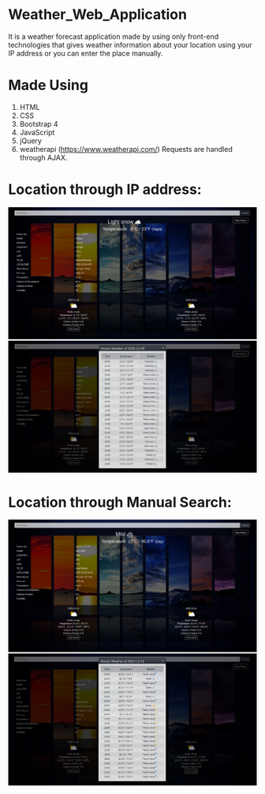 # Weather_Web_Application
It is a weather forecast application made by using only front-end technologies that gives weather information about your location using your IP address or you can enter the place manually.

# Made Using
1. HTML
2. CSS
3. Bootstrap 4
4. JavaScript
5. jQuery
6. weatherapi (https://www.weatherapi.com/)
Requests are handled through AJAX.

# Location through IP address:
![](/screenshots/1.png)
![](/screenshots/2.png)

# Location through Manual Search:
![](/screenshots/3.png)
![](/screenshots/4.png)
